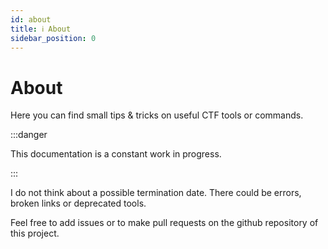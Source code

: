 ```yaml
---
id: about
title: ℹ️ About
sidebar_position: 0
---
```


# About

Here you can find small tips & tricks on useful CTF tools or commands.

:::danger

This documentation is a constant work in progress.

:::

I do not think about a possible termination date.
There could be errors, broken links or deprecated tools.

Feel free to add issues or to make pull requests on the github repository of this project.
